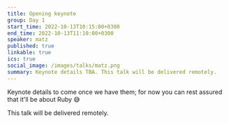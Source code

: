 ```yaml
---
title: Opening keynote
group: Day 1
start_time: 2022-10-13T10:15:00+0300
end_time: 2022-10-13T11:10:00+0300
speaker: matz
published: true
linkable: true
ics: true
social_image: /images/talks/matz.png
summary: Keynote details TBA. This talk will be delivered remotely.
---
```


Keynote details to come once we have them; for now you can rest assured that it'll be about Ruby 😅

This talk will be delivered remotely.
